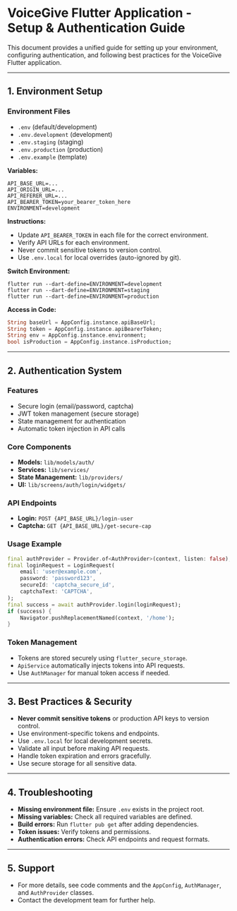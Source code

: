 
# VoiceGive Flutter Application - Setup & Authentication Guide

This document provides a unified guide for setting up your environment, configuring authentication, and following best practices for the VoiceGive Flutter application.

---

## 1. Environment Setup

### Environment Files
- `.env` (default/development)
- `.env.development` (development)
- `.env.staging` (staging)
- `.env.production` (production)
- `.env.example` (template)

**Variables:**
```
API_BASE_URL=...
API_ORIGIN_URL=...
API_REFERER_URL=...
API_BEARER_TOKEN=your_bearer_token_here
ENVIRONMENT=development
```

**Instructions:**
- Update `API_BEARER_TOKEN` in each file for the correct environment.
- Verify API URLs for each environment.
- Never commit sensitive tokens to version control.
- Use `.env.local` for local overrides (auto-ignored by git).

**Switch Environment:**
```
flutter run --dart-define=ENVIRONMENT=development
flutter run --dart-define=ENVIRONMENT=staging
flutter run --dart-define=ENVIRONMENT=production
```

**Access in Code:**
```dart
String baseUrl = AppConfig.instance.apiBaseUrl;
String token = AppConfig.instance.apiBearerToken;
String env = AppConfig.instance.environment;
bool isProduction = AppConfig.instance.isProduction;
```

---

## 2. Authentication System

### Features
- Secure login (email/password, captcha)
- JWT token management (secure storage)
- State management for authentication
- Automatic token injection in API calls

### Core Components
- **Models:** `lib/models/auth/`
- **Services:** `lib/services/`
- **State Management:** `lib/providers/`
- **UI:** `lib/screens/auth/login/widgets/`

### API Endpoints
- **Login:** `POST {API_BASE_URL}/login-user`
- **Captcha:** `GET {API_BASE_URL}/get-secure-cap`

### Usage Example
```dart
final authProvider = Provider.of<AuthProvider>(context, listen: false);
final loginRequest = LoginRequest(
	email: 'user@example.com',
	password: 'password123',
	secureId: 'captcha_secure_id',
	captchaText: 'CAPTCHA',
);
final success = await authProvider.login(loginRequest);
if (success) {
	Navigator.pushReplacementNamed(context, '/home');
}
```

### Token Management
- Tokens are stored securely using `flutter_secure_storage`.
- `ApiService` automatically injects tokens into API requests.
- Use `AuthManager` for manual token access if needed.

---

## 3. Best Practices & Security
- **Never commit sensitive tokens** or production API keys to version control.
- Use environment-specific tokens and endpoints.
- Use `.env.local` for local development secrets.
- Validate all input before making API requests.
- Handle token expiration and errors gracefully.
- Use secure storage for all sensitive data.

---

## 4. Troubleshooting
- **Missing environment file:** Ensure `.env` exists in the project root.
- **Missing variables:** Check all required variables are defined.
- **Build errors:** Run `flutter pub get` after adding dependencies.
- **Token issues:** Verify tokens and permissions.
- **Authentication errors:** Check API endpoints and request formats.

---

## 5. Support
- For more details, see code comments and the `AppConfig`, `AuthManager`, and `AuthProvider` classes.
- Contact the development team for further help.
